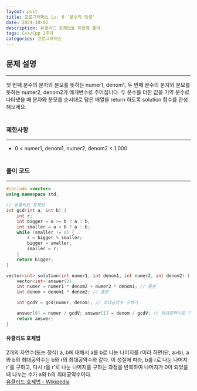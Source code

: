 ```yaml
---
layout: post
title: 프로그래머스 Lv. 0 '분수의 덧셈'
date: 2024-10-02
description: 유클리드 호제법을 이용해 풀이
tags: C++/Cpp 1주차
categories: 프로그래머스
---
```


## 문제 설명
---
첫 번째 분수의 분자와 분모를 뜻하는 numer1, denom1, 두 번째 분수의 분자와 분모를 뜻하는 numer2, denom2가 매개변수로 주어집니다. 두 분수를 더한 값을 기약 분수로 나타냈을 때 분자와 분모를 순서대로 담은 배열을 return 하도록 solution 함수를 완성해보세요.<br><br>

### 제한사항
---
- 0 < numer1, denom1, numer2, denom2 < 1,000<br><br>

### 풀이 코드
---
```cpp
#include <vector>
using namespace std;

// 유클리드 호제법
int gcd(int a, int b) {
    int r;
    int bigger = a >= b ? a : b;
    int smaller = a < b ? a : b;
    while (smaller != 0) {
        r = bigger % smaller;
        bigger = smaller;
        smaller = r;
    }
    return bigger;
}

vector<int> solution(int numer1, int denom1, int numer2, int denom2) {
    vector<int> answer(2);
    int numer = numer1 * denom2 + numer2 * denom1; // 통분
    int denom = denom1 * denom2; // 통분

    int gcdV = gcd(numer, denom); // 최대공약수 구하기

    answer[0] = numer / gcdV; answer[1] = denom / gcdV; // 최대공약수로 기약분수 만들기
    return answer;
}
```

#### 유클리드 호제법
2개의 자연수(또는 정식) a, b에 대해서 a를 b로 나눈 나머지를 r이라 하면(단, a>b), a와 b의 최대공약수는 b와 r의 최대공약수와 같다. 이 성질에 따라, b를 r로 나눈 나머지 r'를 구하고, 다시 r을 r'로 나눈 나머지를 구하는 과정을 반복하여 나머지가 0이 되었을 때 나누는 수가 a와 b의 최대공약수이다.<br>
[유클리드 호제법 - Wikipedia](https://ko.wikipedia.org/wiki/%EC%9C%A0%ED%81%B4%EB%A6%AC%EB%93%9C_%ED%98%B8%EC%A0%9C%EB%B2%95)